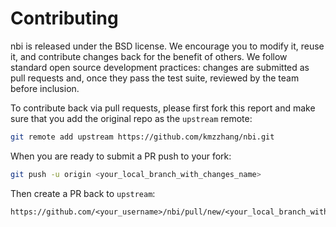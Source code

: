 # Contributing

nbi is released under the BSD license. We encourage you to modify it, reuse it, and contribute changes back for the
benefit of others. We follow standard open source development practices: changes are submitted as pull requests and,
once they pass the test suite, reviewed by the team before inclusion.

To contribute back via pull requests, please first fork this report and make sure that you add the original repo as
the `upstream` remote:

```bash
git remote add upstream https://github.com/kmzzhang/nbi.git
```

When you are ready to submit a PR push to your fork:

```bash
git push -u origin <your_local_branch_with_changes_name>
```

Then create a PR back to `upstream`:

```
https://github.com/<your_username>/nbi/pull/new/<your_local_branch_with_changes_name>
```

